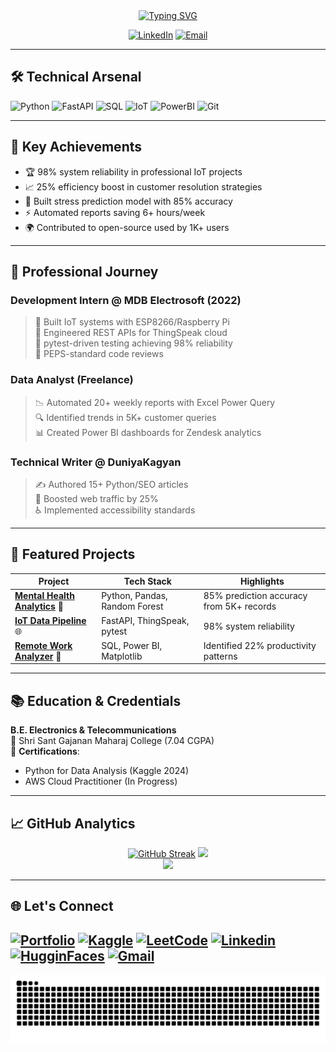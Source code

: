  <div align="center">
<a href="https://git.io/typing-svg"><img src="https://readme-typing-svg.demolab.com?font=Fira+Code&pause=1000&center=true&vCenter=true&width=435&lines=Hi+%F0%9F%91%8B+I'm+Pratik+Fulkar+;Python+Developer+%F0%9F%92%BB+;Data+Analyst+%F0%9F%93%8A+;IoT+Enthusiast+%F0%9F%94%8C" alt="Typing SVG" /></a>
  
  [![LinkedIn](https://img.shields.io/badge/-CONNECT-blue?style=for-the-badge&logo=linkedin)](https://linkedin.com/in/pratikfulkar)
  [![Email](https://img.shields.io/badge/-HIRE_ME!-critical?style=for-the-badge&logo=gmail)](mailto:pratik.fulkar2001@gmail.com)
</div>

---

## 🛠️ **Technical Arsenal**

![Python](https://img.shields.io/badge/-Python-3776AB?style=for-the-badge&logo=python&logoColor=white)
![FastAPI](https://img.shields.io/badge/-FastAPI-009688?style=for-the-badge&logo=fastapi&logoColor=white)
![SQL](https://img.shields.io/badge/-SQL-4479A1?style=for-the-badge&logo=mysql&logoColor=white)
![IoT](https://img.shields.io/badge/-IoT-FF6F00?style=for-the-badge&logo=arduino&logoColor=white)
![PowerBI](https://img.shields.io/badge/-PowerBI-F2C811?style=for-the-badge&logo=powerbi&logoColor=black)
![Git](https://img.shields.io/badge/-Git-F05032?style=for-the-badge&logo=git&logoColor=white)

---

## 🚀 **Key Achievements**

- 🏆 98% system reliability in professional IoT projects
- 📈 25% efficiency boost in customer resolution strategies
- 🤖 Built stress prediction model with 85% accuracy
- ⚡ Automated reports saving 6+ hours/week
- 🌍 Contributed to open-source used by 1K+ users

---

## 💼 **Professional Journey**

### **Development Intern** @ MDB Electrosoft (2022)
> 🧩 Built IoT systems with ESP8266/Raspberry Pi  
> 🔌 Engineered REST APIs for ThingSpeak cloud  
> 🧪 pytest-driven testing achieving 98% reliability  
> 👥 PEPS-standard code reviews

### **Data Analyst** (Freelance)
> 📉 Automated 20+ weekly reports with Excel Power Query  
> 🔍 Identified trends in 5K+ customer queries  
> 📊 Created Power BI dashboards for Zendesk analytics

### **Technical Writer** @ DuniyaKagyan
> ✍️ Authored 15+ Python/SEO articles  
> 🚀 Boosted web traffic by 25%  
> ♿ Implemented accessibility standards

---

## 🌟 **Featured Projects**

| Project | Tech Stack | Highlights |
|---------|------------|------------|
| **[Mental Health Analytics](https://github.com/Pdfulkar)** 🧠 | Python, Pandas, Random Forest | 85% prediction accuracy from 5K+ records |
| **[IoT Data Pipeline](https://github.com/Pdfulkar)** 🌐 | FastAPI, ThingSpeak, pytest | 98% system reliability |
| **[Remote Work Analyzer](https://github.com/Pdfulkar)** 🏡 | SQL, Power BI, Matplotlib | Identified 22% productivity patterns |

---

## 📚 **Education & Credentials**

**B.E. Electronics & Telecommunications**  
🏫 Shri Sant Gajanan Maharaj College (7.04 CGPA)  
📜 **Certifications**:  
- Python for Data Analysis (Kaggle 2024)  
- AWS Cloud Practitioner (In Progress)  

---

## 📈 **GitHub Analytics**

<div align="center">
 <a href="https://git.io/streak-stats">
  <img src="https://streak-stats.demolab.com?user=Pdfulkar&theme=dark&hide_border=true" alt="GitHub Streak" /></a>
  <img src="https://github-readme-stats.vercel.app/api?username=Pdfulkar&hide_border=true&show_icons=true&theme=radical"></br>
  <img src="https://github-readme-stats.vercel.app/api/top-langs/?username=Pdfulkar&hide_border=true&layout=compact&theme=vision-friendly-dark">
</div>

---

## 🌐 **Let's Connect**

[![Portfolio](https://img.shields.io/badge/-PORTFOLIO_SITE-4CAF50?style=for-the-badge)](https://pdfulkar.github.io/PortFolio_Site/)
[![Kaggle](https://img.shields.io/badge/-Kaggle-20BEFF?style=for-the-badge&logo=kaggle)](https://kaggle.com/pratikfulkar)
[![LeetCode](https://img.shields.io/badge/-LeetCode-FFA116?style=for-the-badge&logo=leetcode)](https://leetcode.com/pdfulkar)
[![Linkedin](https://img.shields.io/badge/LinkedIn-0077B5?style=for-the-badge&logo=linkedin&logoColor=white)](https://www.linkedin.com/in/pratikfulkar)
[![HugginFaces](https://img.shields.io/badge/-HuggingFace-FDEE21?style=for-the-badge&logo=HuggingFace&logoColor=black)](https://huggingface.co/pdfulkar)
[![Gmail](https://img.shields.io/badge/Gmail-D14836?style=for-the-badge&logo=gmail&logoColor=white)](mailto:pratik.fulkar2001@gmail.com)
---
<img alt="GitHub Snake" src="https://raw.githubusercontent.com/Pdfulkar/Pdfulkar/output/github-contribution-grid-snake-dark.svg" />
